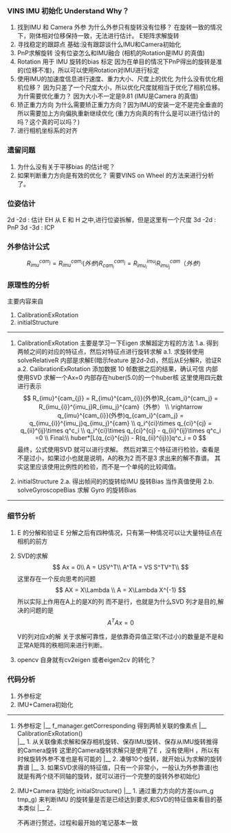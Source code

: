 <!--
 * @Author: Liu Weilong
 * @Date: 2021-03-22 19:54:22
 * @LastEditors: Liu Weilong 
 * @LastEditTime: 2021-05-08 16:31:23
 * @Description: 
-->
### VINS IMU 初始化 Understand Why？
1. 找到IMU 和 Camera 外参 
   为什么外参只有旋转没有位移？
   在旋转一致的情况下，刚体相对位移保持一致，无法进行估计。
   E矩阵求解旋转
2. 寻找稳定的跟踪点  基础:没有跟踪谈什么IMU和Camera初始化
3. PnP求解旋转 没有位姿怎么和IMU融合 (相机的Rotation是IMU 的真值)
4. Rotation 用于 IMU 旋转的bias 标定 因为在单目的情况下PnP得出的旋转是准的(位移不准)，所以可以使用Rotation对IMU进行标定
5. 使用IMU的加速度信息进行速度、重力大小、尺度上的优化
   为什么没有优化相机位移？ 因为只差了一个尺度大小，所以优化尺度就相当于优化了相机位移。
   为什需要优化重力？
   因为大小不一定是9.81
   (IMU是Camera 的真值)
6. 矫正重力方向
   为什么需要矫正重力方向？因为IMU的安装一定不是完全垂直的
   所以需要加上方向偏执重新继续优化
   (重力方向真的有什么是可以进行估计的吗？这个真的可以吗？)
7. 进行相机坐标系的对齐

### 遗留问题
1. 为什么没有关于平移bias 的估计呢？
2. 如果判断重力方向是有效的优化？
需要VINS on Wheel 的方法来进行分析了。

### 位姿估计
2d -2d : 估计 EH 从 E 和 H 之中,进行位姿拆解，但是这里有一个尺度
3d -2d : PnP
3d -3d : ICP

### 外参估计公式
$$
   R_{imu}^{cam_{j}} = R_{imu}^{cam_{i}}(外参)R_{cam_i}^{cam_j} = R_{imu_{i}}^{imu_j}R_{imu_j}^{cam}（外参）
$$
### 原理性的分析
主要内容来自
1. CalibrationExRotation
2. initialStructure

-----
1. CalibrationExRotation  主要是学习一下Eigen 求解超定方程的方法
1.a. 得到两帧之间的对应的特征点，然后对特征点进行旋转求解
     a.1. 求旋转使用solveRelativeR 内部是求解E(暗示feature 是2d-2d)，然后从E分解R，验证R
     a.2. CalibrationExRotation 添加数据 10 帧数据之后的结果，确认可信
          内部使用SVD 求解一个Ax=0 内部存在huber(5.0)的一个huber核
          这里使用四元数进行表示
$$
   R_{imu}^{cam_{j}} = R_{imu}^{cam_{i}}(外参)R_{cam_i}^{cam_j} = R_{imu_{i}}^{imu_j}R_{imu_j}^{cam}（外参）
   \\
   \rightarrow  q_{imu}^{cam_{i}}(外参)q_{cam_i}^{cam_j} = q_{imu_{i}}^{imu_j}q_{imu_j}^{cam}
   \\
   q_i^{ci}\times q_{ci}^{cj} = q_{ii}^{ij}\times q^c_i
   \\
      q_i^{ci}\times q_{ci}^{cj} - q_{ii}^{ij}\times q^c_i =0
   \\
   Final:\\
   huber*[L(q_{ci}^{cj}) - R(q_{ii}^{ij})]q^c_i = 0
$$
最终，公式使用SVD 就可以进行求解。
然后对第三个特征进行检验，查看是不是过小，如果过小也就是说明，A的秩为2 而不是3 求出来的解不靠谱。
其实这里应该使用比例性的检验，而不是一个单纯的比较阈值。

2. initialStructure
2.a. 得出帧间的的旋转给IMU 旋转Bias 当作真值使用
2.b. solveGyroscopeBias 求解 Gyro 的旋转Bias



-----
### 细节分析
1. E 的分解和验证
   E 分解之后有四种情况，只有第一种情况可以让大量特征点在相机的前方
2. SVD的求解
   $$
      Ax = 0\\
      A = USV^T\\
      A^TA = VS S^TV^T\\
   $$
   这里存在一个反向思考的问题
   $$
      AX = X\Lambda
      \\
      A = X\Lambda X^{-1} 
   $$
   所以实际上作用在A上的是X的列 而不是行，也就是为什么SVD 列才是目的,解决的问题的是
   $$
      A^TAx =0
   $$
   
   V的列对应x的解
   关于求解可靠性，是依靠奇异值正常(不过小)的数量是不是和 正常A矩阵的秩相同来进行判断。
3. opencv 自身就有cv2eigen 或者eigen2cv 的转化？

### 代码分析
1. 外参标定
2. IMU+Camera初始化

---
1. 外参标定
   |__ f_manager.getCorresponding     得到两帧关联的像素点
   |__ CalibrationExRotation()        
       |__ 1. 从关联像素求解和保存相机旋转、保存IMU旋转、保存从IMU旋转推得的Camera旋转
              这里的Camera旋转求解只是使用了E ，没有使用H ，所以有时候旋转外参不准也是有可能的
       |__ 2. 凑够10个旋转，就开始认为求解的旋转靠谱
       |__ 3. 如果SVD求得的特征值，只有一个非常小，一般认为外参靠谱(也就是有两个绕不同轴的旋转，就可以进行一个完整的旋转外参初始化)
2. IMU+Camera 初始化 initialStructure()
   |__ 1. 通过重力方向的方差(sum_g tmp_g) 来判断IMU 的旋转量是否是已经达到要求,和SVD的特征值来看目的基本类似
   |__ 2. 

   不再进行赘述，过程和最开始的笔记基本一致